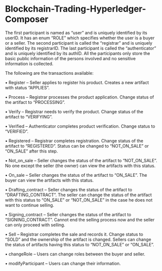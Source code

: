 # Blockchain-Trading-Hyperledger-Composer


The first participant is named as “user” and is uniquely identified by its userID. It has an enum “ROLE”
which specifies whether the user is a buyer or a seller.
The second participant is called the “registrar” and is uniquely identified by its registrarID. The last participant is called the “authenticator” and is uniquely identified by its authID.
All the participants only store the basic public information of the persons involved and no sensitive information is collected.



The following are the transactions available:

•	Register – Seller applies to register his product. Creates a new artifact with status “APPLIES”.

•	Process – Registrar processes the product application. Change status of the artifact to
“PROCESSING”.

•	Verify – Registrar needs to verify the product. Change status of the artifact to “VERIFYING”.

•	Verified – Authenticator completes product verification. Change status to “VERIFIED”.

•	Registered – Registrar completes registration. Change status of the artifact to “REGISTERED”. Status can be changed to “NOT_ON_SALE” or “ON_SALE” after this step.

•	Not_on_sale – Seller changes the status of the artifact to “NOT_ON_SALE”. No one except the seller (the owner) can view the artifacts with this status.

•	On_sale – Seller changes the status of the artifact to “ON_SALE”. The buyer can view the artifacts with this status.

•	Drafting_contract – Seller changes the status of the artifact to “DRAFTING_CONTRACT”. The seller can change the status of the artifact with this status to “ON_SALE” or 
“NOT_ON_SALE” in the case he does not want to continue selling.

•	Signing_contract – Seller changes the status of the artifact to “SIGNING_CONTRACT”. Cannot end the selling process now and the seller can only proceed with selling.

•	Sell – Registrar completes the sale and records it. Change status to “SOLD” and the ownership of the artifact is changed. Sellers can change the status of artifacts having this status to “NOT_ON_SALE” or “ON_SALE”.

•	changeRole – Users can change roles between the buyer and seller.

•	modifyParticipant – Users can change their information.


